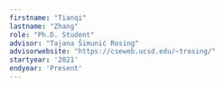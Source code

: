 ```yaml
---
firstname: "Tianqi"
lastname: "Zhang"
role: "Ph.D. Student"
advisor: "Tajana Šimunić Rosing"
advisorwebsite: "https://cseweb.ucsd.edu/~trosing/"
startyear: '2021'
endyear: 'Present'
---
```

